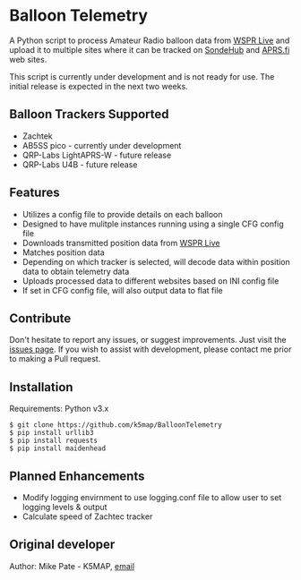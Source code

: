 
# Balloon Telemetry

A Python script to process Amateur Radio balloon data from [WSPR Live](https://wspr.live/)  and upload it to multiple sites where it can be tracked on [SondeHub](https://amateur.sondehub.org/) and [APRS.fi](https://aprs.fi/) web sites.

This script is currently under development and is not ready for use.  The initial release is expected in the next two weeks.

## Balloon Trackers Supported

* Zachtek
* AB5SS pico - currently under development
* QRP-Labs LightAPRS-W - future release
* QRP-Labs U4B - future release

## Features

* Utilizes a config file to provide details on each balloon
* Designed to have mulitple instances running using a single CFG config file
* Downloads transmitted position data from [WSPR Live](https://wspr.live/) 
* Matches position data
* Depending on which tracker is selected, will decode data within position data to obtain telemetry data
* Uploads processed data to different websites based on INI config file
* If set in CFG config file, will also output data to flat file

## Contribute

Don't hesitate to report any issues, or suggest improvements. Just visit the [issues page](https://github.com/k5map/BalloonTelemetry/issues).
If you wish to assist with development, please contact me prior to making a Pull request.

## Installation

Requirements: Python v3.x

    $ git clone https://github.com/k5map/BalloonTelemetry 
    $ pip install urllib3
    $ pip install requests
    $ pip install maidenhead

## Planned Enhancements

* Modify logging envirnment to use logging.conf file to allow user to set logging levels & output
* Calculate speed of Zachtec tracker 

## Original developer

Author: Mike Pate - K5MAP, [email](mailto:k5map@arrl.net?subject=[GitHub]BalloonTracker)